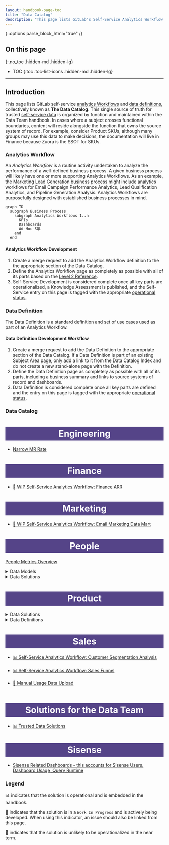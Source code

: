 ```yaml
---
layout: handbook-page-toc
title: "Data Catalog"
description: "This page lists GitLab's Self-Service Analytics Workflow and Data Definitions."
---
```

{::options parse_block_html="true" /}

## On this page
{:.no_toc .hidden-md .hidden-lg}

- TOC
{:toc .toc-list-icons .hidden-md .hidden-lg}

---

## Introduction

This page lists GitLab self-service [analytics Workflows](/handbook/business-technology/data-team/data-catalog/#analytics-workflow) and [data definitions](/handbook/business-technology/data-team/data-catalog/#data-definition), collectively known as **The Data Catalog**. This single source of truth for trusted [self-service data](/handbook/business-technology/data-team/direction/self-service/) is organized by function and maintained within the Data Team handbook. In cases where a subject crosses functional boundaries, content will reside alongside the function that owns the source system of record. For example, consider Product SKUs, although many groups may use this data to make decisions, the documentation will live in Finance because Zuora is the SSOT for SKUs.

### Analytics Workflow

An _Analytics Workflow_ is a routine activity undertaken to analyze the performance of a well-defined business process. A given business process will likely have one or more supporting Analytics Workflows. As an example, the Marketing Lead Generation business process might include analytics workflows for Email Campaign Performance Analytics, Lead Qualification Analytics, and Pipeline Generation Analysis. Analytics Workflows are purposefully designed with established business processes in mind.

```mermaid
graph TD
  subgraph Business Process
    subgraph Analytics Workflows 1..n
      KPIs
      Dashboards
      Ad-Hoc-SQL
    end
  end
```

#### Analytics Workflow Development

1. Create a merge request to add the Analytics Workflow definition to the the appropriate section of the Data Catalog.
1. Define the Analytics Workflow page as completely as possible with all of its parts based on the [Level 2 Reference](/handbook/business-technology/data-team/direction/reference/).
1. Self-Service Development is considered complete once all key parts are operationalized, a Knowledge Assessment is published, and the Self-Service entry on this page is tagged with the appropriate [operational status](/handbook/business-technology/data-team/data-catalog/#legend).

### Data Definition

The Data Definition is a standard definition and set of use cases used as part of an Analytics Workflow.

#### Data Definition Development Workflow

1. Create a merge request to add the Data Definition to the appropriate section of the Data Catalog. If a Data Definition is part of an existing Subject Area page, only add a link to it from the Data Catalog Index and do not create a new stand-alone page with the Definition.
1. Define the Data Definition page as completely as possible with all of its parts, including a business summary and links to source systems of record and dashboards.
1. Data Definition is considered complete once all key parts are defined and the entry on this page is tagged with the appropriate [operational status](/handbook/business-technology/data-team/data-catalog/#legend).

### Data Catalog

<style> #headerformat {
background-color: #554488; color: white; padding: 5px; text-align: center;}
</style>

<h1 id="headerformat">Engineering </h1>

  * <a href="https://about.gitlab.com/handbook/business-technology/data-team/data-catalog/engineering/narrow_mr_rate.html" > Narrow MR Rate</a>


<style> #headerformat {
background-color: #554488; color: white; padding: 5px; text-align: center;}
</style>

<h1 id="headerformat">Finance </h1>

  * <a href="/handbook/business-technology/data-team/data-catalog/finance-arr/" > 🚧 WIP Self-Service Analytics Workflow: Finance ARR</a>

<style> #headerformat {
background-color: #554488; color: white; padding: 5px; text-align: center;}
</style>

<h1 id="headerformat">Marketing </h1>

  * <a href="/handbook/business-technology/data-team/data-catalog/email-data-mart/" class="">🚧  WIP Self-Service Analytics Workflow: Email Marketing Data Mart</a>

<style> #headerformat {
background-color: #554488; color: white; padding: 5px; text-align: center;}
</style>

<h1 id="headerformat">People </h1>

[People Metrics Overview](/handbook/business-technology/data-team/data-catalog/people-analytics/)

<details>
<summary markdown='span'>
  Data Models
</summary>

  * <a href="#" class="/handbook/business-technology/data-team/data-catalog/people-analytics/pto/pto.html">PTO By Roots (Slack)</a>

</details>

<details>
<summary markdown='span'>
  Data Solutions
</summary>
  * <a href="/handbook/business-technology/data-team/data-catalog/people_key_metrics_dashboard/" class="">People Metrics</a>
  * <a href="/handbook/business-technology/data-team/data-catalog/people-analytics/promotions_report.html" class="">Promotions Report</a>
  * <a href="#" class="/handbook/business-ops/data-team/data-catalog/people-analytics/recruiting_metrics.html.md">Talent Acquisition Metrics</a>
  * <a href="https://app.periscopedata.com/app/gitlab/topic/People/abaa4b1155104d529eed2464838d3f39" class="">Other People Dashboards</a>
  * <a href="#" class="https://app.periscopedata.com/app/gitlab/topic/recruiting/abc202b7029542f98ffb8fefa4958907">Other Talent Acquisition Dashboards</a>
  * <a href="https://app.periscopedata.com/app/gitlab/831245/People-Data-Discovery-Feature" class="">People Metrics - Data Discovery in Sisense Dashboard</a>
  * <a href="https://app.periscopedata.com/app/gitlab/831245/People-Data-Discovery-Feature" class="">Team Member Separations Report</a>
  * <a href="/handbook/business-technology/data-team/data-catalog/people-analytics/people_kpi_deck.html" class="">People KPI Deck</a>
</summary>
</details>

<style> #headerformat {
background-color: #554488; color: white; padding: 5px; text-align: center;
}
</style>
<h1 id="headerformat">Product </h1>

<details>
<summary markdown='span'>
  Data Solutions
</summary>
  * <a href="/handbook/business-technology/data-team/data-catalog/product-geolocation/" class="">📊 Self-Service Analytics Workflow: Product Geolocation Analysis</a><br><br>
  * <a href="/handbook/business-technology/data-team/data-catalog/pricing/" class="">📊 Self-Service Analytics Workflow: Pricing Analysis</a><br><br>
  * <a href="/handbook/business-technology/data-team/data-catalog/xmau-analysis/" class="">🚧 WIP Self-Service Analytics Workflow: XMAU Analysis</a><br><br>
  * <a href="/handbook/business-technology/data-team/data-catalog/product-usage-data/" class="">🚧 WIP Self-Service Analytics Workflow: XMAU Analysis</a><br><br>
</details>


<details>
<summary markdown='span'>
  Data Definitions
</summary>
  * <a href="/handbook/product/performance-indicators/#structure/" class="">Data Definition: XMAU</a>
  * <a href="/handbook/product/product-categories/#devops-stages/" class="">Data Definition: Product Stage</a>
</details>

<style> #headerformat {
background-color: #554488; color: white; padding: 5px; text-align: center}
</style>
<h1 id="headerformat">Sales </h1>

  * <a href="/handbook/business-technology/data-team/data-catalog/customer-segmentation/" class="">📊 Self-Service Analytics Workflow: Customer Segmentation Analysis</a><br><br>
  * <a href="/handbook/business-technology/data-team/data-catalog/sales-funnel/" class="">📊  Self-Service Analytics Workflow: Sales Funnel</a><br><br>
  * <a href="/handbook/business-technology/data-team/data-catalog/manual-data-upload/" class="">🚧  Manual Usage Data Upload</a><br><br>

<style> #headerformat {
background-color: #554488; color: white; padding: 5px; text-align: center;}
</style>
<h1 id="headerformat">Solutions for the Data Team </h1>

  * <a href="/handbook/business-technology/data-team/data-catalog/trusted-data-solutions/" class="">📊 Trusted Data Solutions</a>

<style> #headerformat {
background-color: #554488; color: white; padding: 5px; text-align: center;}
</style>
<h1 id="headerformat">Sisense</h1>

  * <a href="https://app.periscopedata.com/app/gitlab/topic/Sisense-Maintenance/abde7717743143098ac071be8c646bdb" class="">Sisense Related Dashboards - this accounts for Sisense Users, Dashboard Usage, Query Runtime</a>


### Legend

📊 indicates that the solution is operational and is embedded in the handbook.

🚧 indicates that the solution is in a `Work In Progress` and is actively being developed. When using this indicator, an issue should also be linked from this page.

🐔 indicates that the solution is unlikely to be operationalized in the near term.
